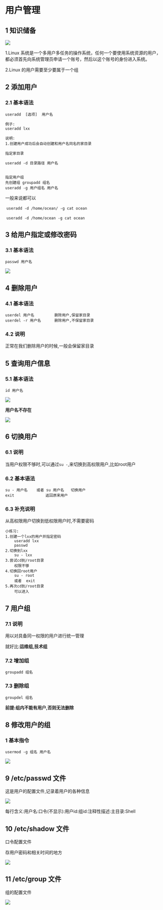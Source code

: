 # 用户管理

## 1 知识储备

![](https://img2018.cnblogs.com/blog/1739658/202001/1739658-20200109122555035-1674478428.png)

1.Linux
系统是一个多用户多任务的操作系统，任何一个要使用系统资源的用户，都必须首先向系统管理员申请一个账号，然后以这个账号的身份进入系统。

2.Linux 的用户需要至少要属于一个组



## 2 添加用户

### 2.1 基本语法

```
useradd  [选项]  用户名

例子:
useradd lxx 

说明:
1.创建用户成功后会自动创建和用户名同名的家目录
```

```
指定家目录

useradd -d 目录路径 用户名


指定用户组
先创建组 groupadd 组名
useradd -g 用户组名 用户名
```

一般来说都可以

​	`useradd -d /home/ocean/ -g cat ocean`

​	`useradd -d /home/ocean -g cat ocean`

## 3 给用户指定或修改密码

### 3.1 基本语法

```
passwd 用户名
```

![](https://img2018.cnblogs.com/blog/1739658/202001/1739658-20200109122558271-1222987651.png)



## 4 删除用户

### 4.1 基本语法

```
userdel 用户名			删除用户,保留家目录
userdel -r 用户名		删除用户,不保留家目录
```

### 4.2 说明

正常在我们删除用户的时候,一般会保留家目录



## 5 查询用户信息

### 5.1 基本语法

```
id 用户名
```

![](https://img2018.cnblogs.com/blog/1739658/202001/1739658-20200109122602347-1704042062.png)

**用户名不存在**

![](https://img2018.cnblogs.com/blog/1739658/202001/1739658-20200109122606320-1270953265.png)





## 6 切换用户

### 6.1 说明

当用户权限不够时,可以通过`su -`,来切换到高权限用户,比如root用户

### 6.2 基本语法

```
su - 用户名	或者 su 用户名	切换用户
exit			  返回原来用户
```

### 6.3 补充说明

从高权限用户切换到低权限用户时,不需要密码





```
小练习:
1.创建一个lxx的用户并指定密码
	useradd lxx
	passwd
2.切换到lxx
	su - lxx
3.尝试cd到/root目录
	权限不够
4.切换回root用户
	su - root
	或者	exit
5.再次cd到/root目录
	可以进入
```





## 7 用户组

### 7.1 说明

用以对具备同一权限的用户进行统一管理

就好比:**运维组,技术组**



### 7.2 增加组

```
groupadd 组名
```

### 7.3 删除组

```
groupdel 组名
```

**前提:组内不能有用户,否则无法删除**





## 8 修改用户的组

### 1 基本指令

```
usermod -g 组名 用户名
```

![](https://img2018.cnblogs.com/blog/1739658/202001/1739658-20200109122611390-1287914246.png)





## 9 /etc/passwd 文件

这是用户的配置文件,记录着用户的各种信息

![](https://img2018.cnblogs.com/blog/1739658/202001/1739658-20200109122613419-703396908.png)

每行含义:用户名:口令(不显示):用户id:组id:注释性描述:主目录:Shell



## 10 /etc/shadow 文件

口令配置文件

存用户密码和相关时间的地方

![](https://img2018.cnblogs.com/blog/1739658/202001/1739658-20200109123335621-311081895.png)

## 11 /etc/group 文件

组的配置文件

![](https://img2018.cnblogs.com/blog/1739658/202001/1739658-20200109122616380-269378025.png)



